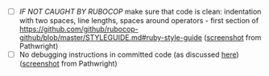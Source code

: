 - [ ] _IF NOT CAUGHT BY RUBOCOP_ make sure that code is clean: indentation with two spaces, line lengths, spaces around operators - first section of https://github.com/github/rubocop-github/blob/master/STYLEGUIDE.md#ruby-style-guide ([screenshot](https://gitlab.com/microverse/guides/projects/requirements_screenshots/raw/master/images/ruby/section/clean_code_requirement.png) from Pathwright)
- [ ] No debugging instructions in committed code (as discussed [here](https://questions.microverse.org/t/debugging-instructions-code/346)) ([screenshot](https://gitlab.com/microverse/guides/projects/requirements_screenshots/raw/master/images/ruby/section/debugging_requirement.png) from Pathwright)

